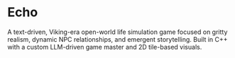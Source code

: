 # Echo
A text-driven, Viking-era open-world life simulation game focused on gritty realism, dynamic NPC relationships, and emergent storytelling. Built in C++ with a custom LLM-driven game master and 2D tile-based visuals.
